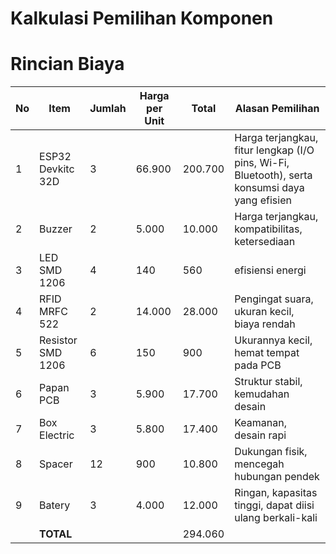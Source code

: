 

# Kalkulasi Pemilihan Komponen 
# Rincian Biaya

| No  | Item                | Jumlah | Harga per Unit   | Total |Alasan Pemilihan |
|-----|-------------------  |--------|--------|---------|-----|
| 1   | ESP32 Devkitc 32D   | 3    | 66.900 | 200.700   | Harga terjangkau, fitur lengkap (I/O pins, Wi-Fi, Bluetooth), serta konsumsi daya yang efisien|
| 2   | Buzzer              | 2      | 5.000  | 10.000  |Harga terjangkau, kompatibilitas, ketersediaan |
| 3   | LED SMD 1206        | 4      | 140    | 560     |efisiensi energi |
| 4   | RFID MRFC 522       | 2      | 14.000 | 28.000  |Pengingat suara, ukuran kecil, biaya rendah |
| 5   | Resistor SMD 1206   | 6      | 150    | 900     |Ukurannya kecil, hemat tempat pada PCB |
| 6   | Papan PCB           | 3      | 5.900  | 17.700  |Struktur stabil, kemudahan desain |
| 7   | Box Electric        | 3      | 5.800  | 17.400  |Keamanan, desain rapi |
| 8   | Spacer              | 12     | 900    | 10.800  |Dukungan fisik, mencegah hubungan pendek |
| 9   | Batery              | 3      | 4.000  | 12.000  | Ringan, kapasitas tinggi, dapat diisi ulang berkali-kali|
|     | **TOTAL**           |        |        | 294.060 | 


